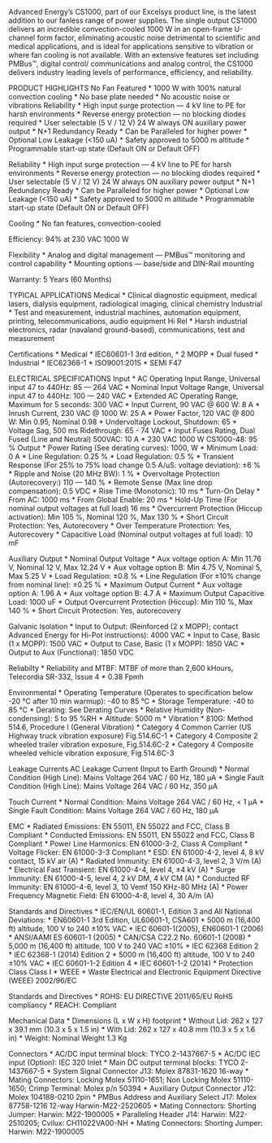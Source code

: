 Advanced Energy’s CS1000, part of our Excelsys product line, is the latest addition to our fanless range of power supplies. The single output CS1000 delivers an incredible convection-cooled 1000 W in an open-frame U-channel form factor, eliminating acoustic noise detrimental to scientific and medical applications, and is ideal for applications sensitive to vibration or where fan cooling is not available. With an extensive features set including PMBus™, digital control/ communications and analog control, the CS1000 delivers industry leading levels of performance, efficiency, and reliability.

PRODUCT HIGHLIGHTS
No Fan Featured
    * 1000 W with 100% natural convection cooling
    * No base plate needed
    * No acoustic noise or vibrations Reliability
    * High input surge protection — 4 kV line to PE for harsh environments
    * Reverse energy protection — no blocking diodes required
    * User selectable (5 V / 12 V) 24 W always ON auxiliary power output
    * N+1 Redundancy Ready
    * Can be Paralleled for higher power
    * Optional Low Leakage (<150 uA)
    * Safety approved to 5000 m altitude
    * Programmable start-up state (Default ON or Default OFF)

Reliability
    * High input surge protection — 4 kV line to PE for harsh environments
    * Reverse energy protection — no blocking diodes required
    * User selectable (5 V / 12 V) 24 W always ON auxiliary power output
    * N+1 Redundancy Ready
    * Can be Paralleled for higher power
    * Optional Low Leakage (<150 uA)
    * Safety approved to 5000 m altitude
    * Programmable start-up state (Default ON or Default OFF)

Cooling
    * No fan features, convection-cooled

Efficiency: 94% at 230 VAC 1000 W

Flexibility
    * Analog and digital management
        — PMBus™ monitoring and control capability
    * Mounting options — base/side and DIN-Rail mounting

Warranty: 5 Years (60 Months)

TYPICAL APPLICATIONS
Medical
    * Clinical diagnostic equipment, medical lasers, dialysis equipment, radiological imaging, clinical chemistry
Industrial
    * Test and measurement, industrial machines, automation equipment, printing, telecommunications, audio equipment
Hi Rel
    * Harsh industrial electronics, radar (navaland ground-based), communications, test and measurement

Certifications
    * Medical
        * IEC60601-1 3rd edition,
        * 2 MOPP
        * Dual fused
    * Industrial
        * IEC62368-1
        * ISO9001:2015
        * SEMI F47

ELECTRICAL SPECIFICATIONS
Input
    * AC Operating Input Range, Universal input 47 to 440Hz: 85 — 264 VAC
    * Nominal Input Voltage Range, Universal input 47 to 440Hz: 100 — 240 VAC
    * Extended AC Operating Range, Maximum for 5 seconds: 300 VAC
    * Input Current, 90 VAC @ 600 W: 8 A
    * Inrush Current, 230 VAC @ 1000 W: 25 A
    * Power Factor, 120 VAC @ 800 W: Min 0.95, Nominal 0.98
    * Undervoltage Lockout, Shutdown: 65
    * Voltage Sag, 500 ms Ridethrough: 65 - 74 VAC
    * Input Fuses Rating, Dual Fused (Line and Neutral) 500VAC: 10 A
    * 230 VAC 1000 W CS1000-48: 95 %
Output
    * Power Rating (See derating curves): 1000, W
    * Minimum Load: 0 A
    * Line Regulation: 0.25 %
    * Load Regulation: 0.5 %
    * Transient Response (For 25% to 75% load change 0.5 A/uS: voltage deviation): ±6 %
    * Ripple and Noise (20 MHz BW): 1 %
    * Overvoltage Protection (Autorecovery:) 110 — 140 %
    * Remote Sense (Max line drop compensation): 0.5 VDC
    * Rise Time (Monotonic): 10 ms
    * Turn-On Delay 
        * From AC: 1000 ms
        * From Global Enable: 20 ms
    * Hold-Up Time (For nominal output voltages at full load) 16 ms
    * Overcurrent Protection (Hiccup activation): Min 105 %, Nominal 120 %, Max 130 %
    * Short Circuit Protection: Yes, Autorecovery
    * Over Temperature Protection: Yes, Autorecovery
    * Capacitive Load (Nominal output voltages at full load): 10 mF

Auxiliary Output
    * Nominal Output Voltage 
        * Aux voltage option A: Min 11.76 V, Nominal 12 V, Max 12.24 V
        * Aux voltage option B: Min 4.75 V, Nominal 5, Max 5.25 V
    * Load Regulation: ±0.8 %
    * Line Regulation (For ±10% change from nominal line): ±0.25 %
    * Maximum Output Current
        * Aux voltage option A: 1.96 A
        * Aux voltage option B: 4.7 A
    * Maximum Output Capacitive Load: 1000 uF
    * Output Overcurrent Protection (Hiccup): Min 110 %, Max 140 %
    * Short Circuit Protection: Yes, autorecovery

Galvanic Isolation
    * Input to Output: (Reinforced (2 x MOPP); contact Advanced Energy for Hi-Pot instructions): 4000 VAC
    * Input to Case, Basic (1 x MOPP): 1500 VAC
    * Output to Case, Basic (1 x MOPP): 1850 VAC
    * Output to Aux (Functional): 1850 VDC

Reliabilty
    * Reliability and MTBF: MTBF of more than 2,600 kHours, Telecordia SR-332, Issue 4
        * 0.38 Fpmh

Environmental
    * Operating Temperature (Operates to specification below -20 °C after 10 min warmup): -40 to 85 °C
    * Storage Temperature: -40 to 85 °C
    * Derating: See Derating Curves
    * Relative Humidity (Non-condensing): 5 to 95 %RH
    * Altitude: 5000 m
    * Vibration
        * 810G: Method 514.6, Procedure I (General Vibration)
        * Category 4 Common Carrier (US Highway truck vibration exposure) Fig.514.6C-1
        * Category 4 Composite 2 wheeled trailer vibration exposure, Fig.514.6C-2
        * Category 4 Composite wheeled vehicle vibration exposure, Fig.514.6C-3

Leakage Currents
AC Leakage Current (Input to Earth Ground)
    * Normal Condition (High Line): Mains Voltage 264 VAC / 60 Hz, 180 µA
    * Single Fault Condition (High Line): Mains Voltage 264 VAC / 60 Hz, 350 µA

Touch Current
    * Normal Condition: Mains Voltage 264 VAC / 60 Hz, < 1 µA
    * Single Fault Condition: Mains Voltage 264 VAC / 60 Hz, 180 µA

EMC
    * Radiated Emissions: EN 55011, EN 55022 and FCC, Class B Compliant
    * Conducted Emissions: EN 55011, EN 55022 and FCC, Class B Compliant
    * Power Line Harmonics: EN 61000-3-2, Class A Compliant
    * Voltage Flicker: EN 61000-3-3 Compliant
    * ESD: EN 61000-4-2, level 4, 8 kV contact, 15 kV air (A)
    * Radiated Immunity: EN 61000-4-3, level 2, 3 V/m (A)
    * Electrical Fast Transient: EN 61000-4-4, level 4, ±4 kV (A)
    * Surge Immunity: EN 61000-4-5, level 4, 2 kV DM, 4 kV CM (A)
    * Conducted RF Immunity: EN 61000-4-6, level 3, 10 Vemf 150 KHz-80 MHz (A)
    * Power Frequency Magnetic Field: EN 61000-4-8, level 4, 30 A/m (A)

Standards and Directives
    * IEC/EN/UL 60601-1, Edition 3 and All National Deviations:
        * EN60601-1 3rd Edition, UL60601-1, CSA601
        * 5000 m (16,400 ft) altitude, 100 V to 240 ±10% VAC
        * IEC 60601-1(2005), EN60601-1 (2006)
        * ANSI/AAMI ES 60601-1 (2005)
        * CAN/CSA C22.2 No. 60601-1 (2008)
        * 5,000 m (16,400 ft) altitude, 100 V to 240 VAC ±10%
    * IEC 62368 Edition 2
        * IEC 62368-1 (2014) Edition 2
        * 5000 m (16,400 ft) altitude, 100 V to 240 ±10% VAC
    * IEC 60601-1-2 Edition 4 
        * IEC 60601-1-2 (2014)
        * Protection Class Class I
    * WEEE 
        * Waste Electrical and Electronic Equipment Directive (WEEE) 2002/96/EC

Standards and Directives
    * ROHS: EU DIRECTIVE 2011/65/EU RoHS compliancy
    * REACH: Compliant

Mechanical Data
    * Dimensions (L x W x H) footprint
        * Without Lid: 262 x 127 x 39.1 mm (10.3 x 5 x 1.5 in)
        * With Lid: 262 x 127 x 40.8 mm (10.3 x 5 x 1.6 in)
    * Weight: Nominal Weight 1.3 Kg

Connectors
    * AC/DC input terminal block: TYCO 2-1437667-5
    * AC/DC IEC input (Option): IEC 320 Inlet
    * Main DC output terminal blocks: TYCO 2-1437667-5
    * System Signal Connector J13: Molex 87831-1620 16-way 
        * Mating Connectors: Locking Molex 51110-1651; Non Locking Molex 51110-1650; Crimp Terminal: Molex p/n 50394
    * Auxiliary Output Connector J12: Molex 104188-0210 2pin
    * PMBus Address and Auxiliary Select J17: Molex 87758-1216 12-way Harwin-M22-2520605
        * Mating Connectors: Shorting Jumper: Harwin: M22-1900005
    * Paralleling Header J14: Harwin: M22-2510205; Cvilux: CH11022VA00-NH
        * Mating Connectors: Shorting Jumper: Harwin: M22-1900005